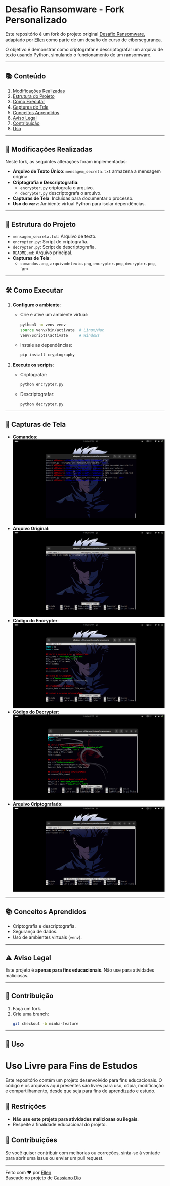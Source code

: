# Desafio Ransomware - Fork Personalizado

Este repositório é um fork do projeto original [Desafio Ransomware](https://github.com/cassiano-dio/cibersecurity-desafio-ransomware), adaptado por [Ellen](https://github.com/ellen-xploit/Cibersecurity-desafio-ransomware) como parte de um desafio do curso de cibersegurança.

O objetivo é demonstrar como criptografar e descriptografar um arquivo de texto usando Python, simulando o funcionamento de um ransomware.

---

## 📚 Conteúdo

1. [Modificações Realizadas](#-modificações-realizadas)
2. [Estrutura do Projeto](#-estrutura-do-projeto)
3. [Como Executar](#-como-executar)
4. [Capturas de Tela](#-capturas-de-tela)
5. [Conceitos Aprendidos](#-conceitos-aprendidos)
6. [Aviso Legal](#-aviso-legal)
7. [Contribuição](#-contribuição)
8. [Uso](#-uso)

---

## 🚀 Modificações Realizadas


Neste fork, as seguintes alterações foram implementadas:

- **Arquivo de Texto Único**: `mensagem_secreta.txt` armazena a mensagem origin>
- **Criptografia e Descriptografia**:
  - `encrypter.py` criptografa o arquivo.
  - `decrypter.py` descriptografa o arquivo.
- **Capturas de Tela**: Incluídas para documentar o processo.
- **Uso do `venv`**: Ambiente virtual Python para isolar dependências.

---

## 📂 Estrutura do Projeto

- `mensagem_secreta.txt`: Arquivo de texto.
- `encrypter.py`: Script de criptografia.
- `decrypter.py`: Script de descriptografia.
- `README.md`: Arquivo principal.
- **Capturas de Tela**:
  - `comandos.png`, `arquivodetexto.png`, `encrypter.png`, `decrypter.png`, `ar>

---

## 🛠️ Como Executar

1. **Configure o ambiente**:
   - Crie e ative um ambiente virtual:
     ```bash
     python3 -m venv venv
     source venv/bin/activate  # Linux/Mac
     venv\Scripts\activate     # Windows
     ```
   - Instale as dependências:
     ```bash
     pip install cryptography
     ```

2. **Execute os scripts**:
   - Criptografar:
     ```bash
     python encrypter.py
     ```
   - Descriptografar:
     ```bash
     python decrypter.py
     ```

---

## 📸 Capturas de Tela

- **Comandos**: ![Comandos](capturas/comandos.png)
- **Arquivo Original**: ![Arquivo Original](capturas/arquivodetexto.png)
- **Código do Encrypter**: ![Código do Encrypter](capturas/encrypter.png)
- **Código do Decrypter**: ![Código do Decrypter](capturas/decrypter.png)
- **Arquivo Criptografado**: ![Arquivo Criptografado](capturas/arquivocriptografado.png)

---

## 📚 Conceitos Aprendidos

- Criptografia e descriptografia.
- Segurança de dados.
- Uso de ambientes virtuais (`venv`).


---

## ⚠️ Aviso Legal

Este projeto é **apenas para fins educacionais**. Não use para atividades maliciosas.


---

## 🤝 Contribuição

1. Faça um fork.
2. Crie uma branch:
   ```bash
   git checkout -b minha-feature

---

## 📄 Uso

# Uso Livre para Fins de Estudos

Este repositório contém um projeto desenvolvido para fins educacionais. O código e os arquivos aqui presentes são livres para uso, cópia, modificação e compartilhamento, desde que seja para fins de aprendizado e estudo.

## 🚫 Restrições

- **Não use este projeto para atividades maliciosas ou ilegais**.
- Respeite a finalidade educacional do projeto.

## 🙌 Contribuições

Se você quiser contribuir com melhorias ou correções, sinta-se à vontade para abrir uma issue ou enviar um pull request.

---

Feito com ❤️ por [Ellen](https://github.com/ellen-xploit)  
Baseado no projeto de [Cassiano Dio](https://github.com/cassiano-dio/cibersecurity-desafio-ransomware)
